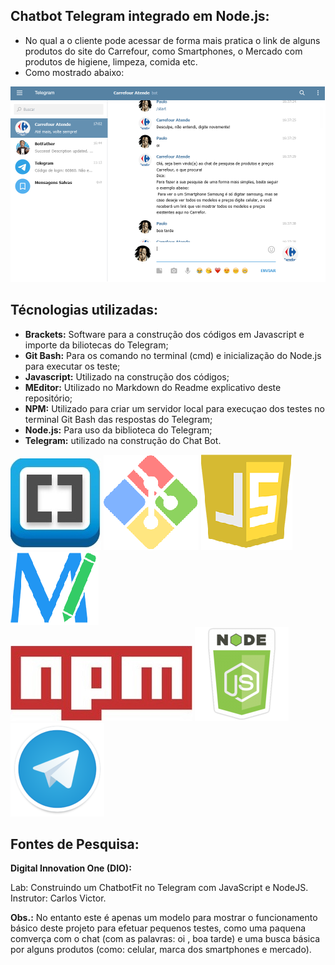 ## Chatbot Telegram integrado em Node.js:

- No qual a o cliente pode acessar de forma mais pratica o link de alguns produtos do site do Carrefour, como Smartphones, o Mercado com 
produtos de higiene, limpeza, comida etc. <br>
- Como mostrado abaixo:

![](https://github.com/Paulo-RJR/Projeto-Chatbot-no-Telegram/blob/master/img/testetelegram.png)


## Técnologias utilizadas:

- <b>Brackets:</b> Software para a construção dos códigos em Javascript e importe da biliotecas do Telegram;<br>
- <b>Git Bash:</b> Para os comando no terminal (cmd) e inicialização do Node.js para executar os teste;<br>
- <b>Javascript:</b> Utilizado na construção dos códigos;<br>
- <b>MEditor:</b> Utilizado no Markdown do Readme explicativo deste repositório;
- <b>NPM:</b> Utilizado para criar um servidor local para execuçao dos testes no terminal Git Bash das respostas do Telegram;<br>
- <b>Node.js:</b> Para uso da biblioteca do Telegram;<br>
- <b>Telegram:</b> utilizado na construção do Chat Bot.


![](https://github.com/Paulo-RJR/Projeto-Chatbot-no-Telegram/blob/master/img/logo-brackets.jpg)
![](https://github.com/Paulo-RJR/Projeto-Chatbot-no-Telegram/blob/master/img/logo%20git-bash.png)
![](https://github.com/Paulo-RJR/Projeto-Chatbot-no-Telegram/blob/master/img/logo-js.png)
![](https://github.com/Paulo-RJR/Projeto-Chatbot-no-Telegram/blob/master/img/logo-meditor.png)<br>
![](https://github.com/Paulo-RJR/Projeto-Chatbot-no-Telegram/blob/master/img/logo-npm.jpg)
![](https://github.com/Paulo-RJR/Projeto-Chatbot-no-Telegram/blob/master/img/logo-nodejs.png)
![](https://github.com/Paulo-RJR/Projeto-Chatbot-no-Telegram/blob/master/img/logo-teegram.png)

## Fontes de Pesquisa:

<b>Digital Innovation One (DIO): </b>

Lab: Construindo um ChatbotFit no Telegram com JavaScript e NodeJS.<br>
Instrutor: Carlos Victor.

<b>Obs.:</b> No entanto este é apenas um modelo para mostrar o funcionamento básico deste projeto para efetuar pequenos testes, como uma paquena
comverça com o chat (com as palavras: oi , boa tarde) e uma busca básica por alguns produtos (como: celular, marca dos smartphones e mercado).
